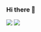 ### Hi there 👋

<img src="https://img.shields.io/badge/typescript-3178C6?style=for-the-badge&logo=typescript&logoColor=FFFFFF"/>
<img src="https://img.shields.io/badge/React-#61DAFB?style=for-the-badge&logo=React&logoColor=FFFFFF"/>
<!--
**lurgi/lurgi** is a ✨ _special_ ✨ repository because its `README.md` (this file) appears on your GitHub profile.

Here are some ideas to get you started:

- 🔭 I’m currently working on ...
- 🌱 I’m currently learning ...
- 👯 I’m looking to collaborate on ...
- 🤔 I’m looking for help with ...
- 💬 Ask me about ...
- 📫 How to reach me: ...
- 😄 Pronouns: ...
- ⚡ Fun fact: ...
-->

